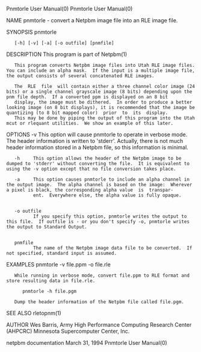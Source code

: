 Pnmtorle User Manual(0)                                                                                                                                                               Pnmtorle User Manual(0)



NAME
       pnmtorle - convert a Netpbm image file into an RLE image file.

SYNOPSIS
       pnmtorle

       [-h] [-v] [-a] [-o outfile] [pnmfile]


DESCRIPTION
       This program is part of Netpbm(1)

       This program converts Netpbm image files into Utah RLE image files.  You can include an alpha mask.  If the input is a multiple image file, the output consists of several concatenated RLE images.

       The  RLE  file  will contain either a three channel color image (24 bits) or a single channel grayscale image (8 bits) depending upon the pnm file depth.  If a converted ppm is displayed on an 8 bit
       display, the image must be dithered.  In order to produce a better looking image (on 8 bit displays), it is recommended that the image be quantizing (to 8 bit mapped color)  prior  to  its  display.
       This may be done by piping the output of this program into the Utah mcut or rlequant utilities.  We show an example of this later.


OPTIONS
       -v     This  option  will  cause pnmtorle to operate in verbose mode.  The header information is written to 'stderr'.  Actually, there is not much header information stored in a Netpbm file, so this
              information is minimal.

       -h     This option allows the header of the Netpbm image to be dumped to 'stderr' without converting the file.  It is equivalent to using the -v option except that no file conversion takes place.

       -a     This option causes pnmtorle to include an alpha channel in the output image.  The alpha channel is based on the image:  Wherever a pixel is black, the corresponding alpha value  is  transpar-
              ent.  Everywhere else, the alpha value is fully opaque.


       -o outfile
              If you specify this option, pnmtorle writes the output to this file.  If outfile is - or you don't specify -o, pnmtorle writes the output to Standard Output.


       pnmfile
              The name of the Netpbm image data file to be converted.  If not specified, standard input is assumed.



EXAMPLES
          pnmtorle -v file.ppm -o file.rle

       While running in verbose mode, convert file.ppm to RLE format and store resulting data in file.rle.

          pnmtorle -h file.pgm

       Dump the header information of the Netpbm file called file.pgm.


SEE ALSO
       rletopnm(1)



AUTHOR
       Wes Barris,
       Army High Performance Computing Research Center (AHPCRC)
       Minnesota Supercomputer Center, Inc.



netpbm documentation                                                                            March 31, 1994                                                                        Pnmtorle User Manual(0)
